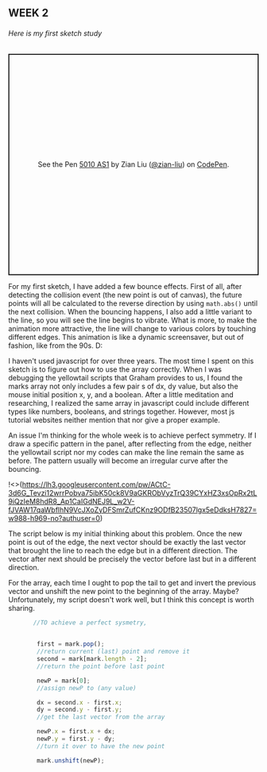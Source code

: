 ## WEEK 2

###### Here is my first sketch study
<p class="codepen" data-height="446" data-theme-id="dark" data-default-tab="js,result" data-user="zian-liu" data-slug-hash="OJNEXKg" data-preview="true" style="height: 446px; box-sizing: border-box; display: flex; align-items: center; justify-content: center; border: 2px solid; margin: 1em 0; padding: 1em;" data-pen-title="5010 AS1">
  <span>See the Pen <a href="https://codepen.io/zian-liu/pen/OJNEXKg">
  5010 AS1</a> by Zian Liu (<a href="https://codepen.io/zian-liu">@zian-liu</a>)
  on <a href="https://codepen.io">CodePen</a>.</span>
</p>
<script async src="https://static.codepen.io/assets/embed/ei.js"></script>

For my first sketch, I have added a few bounce effects. First of all, after detecting the collision event (the new point is out of canvas), the future points will all be calculated to the reverse direction by using `math.abs()` until the next collision. When the bouncing happens, I also add a little variant to the line, so you will see the line begins to vibrate. What is more, to make the animation more attractive, the line will change to various colors by touching different edges. This animation is like a dynamic screensaver, but out of fashion, like from the 90s. D:

I haven't used javascript for over three years. The most time I spent on this sketch is to figure out how to use the array correctly. When I was debugging the yellowtail scripts that Graham provides to us, I found the marks array not only includes a few pair s of dx, dy value, but also the mouse initial position x, y, and a boolean. After a little meditation and researching, I realized the same array in javascript could include different types like numbers, booleans, and strings together. However, most js tutorial websites neither mention that nor give a proper example.


An issue I'm thinking for the whole week is to achieve perfect symmetry. If I draw a specific pattern in the panel, after reflecting from the edge, neither the yellowtail script nor my codes can make the line remain the same as before. The pattern usually will become an irregular curve after the bouncing.

!<>(https://lh3.googleusercontent.com/pw/ACtC-3d6G_Tevzi12wrrPobva75ibK50ck8V9aGKRObVyzTrQ39CYxHZ3xsOpRx2tL9iQzIeM8hdR8_Ap1CaIGdNEJ9L_w2V-fJVAW17qaWbflhN9VcJXoZyDFSmrZufCKnz9ODfB23507lgx5eDdksH7827=w988-h969-no?authuser=0)

The script below is my initial thinking about this problem. Once the new point is out of the edge, the next vector should be exactly the last vector that brought the line to reach the edge but in a different direction. The vector after next should be precisely the vector before last but in a different direction. 

For the array, each time I ought to pop the tail to get and invert the previous vector and unshift the new point to the beginning of the array. Maybe?
Unfortunately, my script doesn't work well, but I think this concept is worth sharing.

```javascript
       //TO achieve a perfect sysmetry,

        
        first = mark.pop();
        //return current (last) point and remove it
        second = mark[mark.length - 2];
        //return the point before last point

        newP = mark[0];
        //assign newP to (any value)

        dx = second.x - first.x;
        dy = second.y - first.y;
        //get the last vector from the array

        newP.x = first.x + dx;
        newP.y = first.y - dy;        
        //turn it over to have the new point

        mark.unshift(newP);
```
